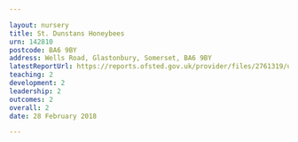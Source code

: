 ```yaml
---

layout: nursery
title: St. Dunstans Honeybees
urn: 142810
postcode: BA6 9BY
address: Wells Road, Glastonbury, Somerset, BA6 9BY
latestReportUrl: https://reports.ofsted.gov.uk/provider/files/2761319/urn/142810.pdf
teaching: 2
development: 2
leadership: 2
outcomes: 2
overall: 2
date: 28 February 2018

---
```

